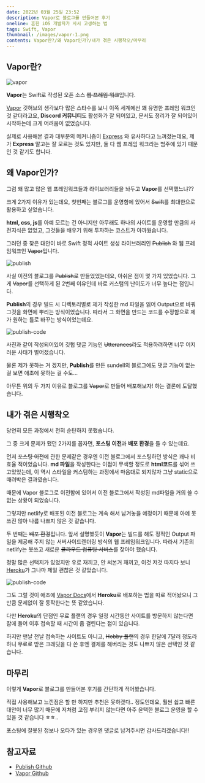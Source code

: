 ```yaml
---
date: 2022년 03월 25일 23:52
description: Vapor로 블로그를 만들어본 후기
oneline: 흔한 iOS 개발자가 사서 고생하는 법
tags: Swift, Vapor
thumbnail: /images/vapor-1.png
contents: Vapor란?/왜 Vapor인가?/내가 겪은 시행착오/마무리
---
```


## Vapor란?

<img src="/images/vapor-2.png" alt="vapor"/>

**Vapor**는 Swift로 작성된 오픈 소스 ~~웹 프레임 워크~~입니다.

[Vapor](https://github.com/vapor/vapor) 깃허브의 생각보다 많은 스타수를 보니 이쪽 세계에선 꽤 유명한 프레임 워크인 것 같더라고요, **Discord 커뮤니티**도 활성화가 잘 되어있고, 문서도 정리가 잘 되어있어 시작하는데 크게 어려움이 없었습니다.

실제로 사용해본 결과 대부분의 메커니즘이 [Express](https://expressjs.com/ko/) 와 유사하다고 느껴졌는데요, 제가 **Express** 말고는 잘 모르는 것도 있지만, 둘 다 웹 프레임 워크라는 범주에 있기 때문인 것 같기도 합니다.

## 왜 Vapor인가?
그럼 왜 많고 많은 웹 프레임워크들과 라이브러리들을 놔두고 **Vapor**를 선택했느냐??

크게 2가지 이유가 있는데요, 첫번째는 블로그를 운영함에 있어서 ~~Swift~~를 최대한으로 활용하고 싶었습니다.

**html, css, js**를 아예 모르는 건 아니지만 아무래도 하나의 사이트를 운영할 만큼의 사전지식은 없었고, 그것들을 배우기 위해 투자하는 코스트가 아까웠습니다.

그러던 중 찾은 대안이 바로 Swift 정적 사이트 생성 라이브러리인 ~~Publish~~ 와 웹 프레임워크인 ~~Vapor~~입니다.

<img src="/images/publish.png" alt="publish"/>

사실 이전의 블로그를 ~~Publish~~로 만들었었는데요, 아쉬운 점이 몇 가지 있었습니다. 그게 ~~Vapor~~를 선택하게 된 2번째 이유인데 바로 커스텀의 난이도가 너무 높다는 점입니다.

**Publish**의 경우 빌드 시 디렉토리별로 제가 작성한 md 파일을 읽어 Output으로 바꿔 그것을 화면에 뿌리는 방식이었습니다. 따라서 그 화면을 만드는 코드를 수정함으로 제가 원하는 틀로 바꾸는 방식이었는데요.
 
<img src="/images/publish-code.png" alt="publish-code"/>

사진과 같이 작성되어있어 깃헙 댓글 기능인 ~~Utterances~~라도 적용하려하면 너무 어지러운 사태가 벌어졌습니다.

물론 제가 못하는 거 겠지만, **Publish**를 만든 sundell의 블로그에도 댓글 기능이 없는 걸 보면 애초에 못하는 걸 수도...

아무튼 위의 두 가지 이유로 블로그를 ~~Vapor~~로 만들어 배포해보자! 하는 결론에 도달했습니다.

## 내가 겪은 시행착오 
당연히 모든 과정에서 전혀 순탄하지 못했습니다.

그 중 크게 문제가 됐던 2가지를 꼽자면, **포스팅 이전**과 **배포 환경**을 들 수 있는데요.

먼저 ~~포스팅 이전~~에 관한 문제같은 경우엔 이전 블로그에서 포스팅하던 방식은 꽤나 비효율 적이었습니다.
**md 파일**을 작성한다는 이점이 무색할 정도로 **html코드**를 섞어 쓰고있었는데, 이 역시 스타일을 커스텀하는 과정에서 마음대로 되지않자 그냥 static으로 때려박은 결과였습니다.

때문에 Vapor 블로그로 이전함에 있어서 이전 블로그에서 작성된 md파일을 거의 쓸 수 없는 상황이 되었습니다.

그렇지만 netlify로 배포된 이전 블로그는 계속 해서 남겨놓을 예정이기 때문에 아예 못쓰진 않아 나름 나쁘지 않은 것 같습니다.

두 번째는 ~~배포 환경~~입니다. 앞서 설명했듯이 **Vapor**는 빌드를 해도 정적인 Output 파일을 제공해 주지 않는 서버사이드렌더링 방식의 웹 프레임워크입니다. 따라서 기존의 netlify는 못쓰고 새로운 ~~클라우드 컴퓨팅 서비스~~를 찾아야 했습니다.

정말 많은 선택지가 있었지만 유료 재끼고, 안 써본거 재끼고, 이것 저것 따지다 보니 [Heroku](https://www.heroku.com)가 그나마 제일 괜찮은 것 같았습니다. 

<img src="/images/heroku.png" alt="publish-code"/>

그도 그럴 것이 애초에 [Vapor Docs](https://docs.vapor.codes/4.0/deploy/heroku/)에서 **Heroku**로 배포하는 법을 따로 적어놨으니 그만큼 문제없이 잘 동작한다는 뜻 같았습니다.

다만 **Heroku**의 단점인 무료 플랜의 경우 일정 시간동안 사이트를 방문하지 않는다면 잠에 들어 이후 접속할 때 시간이 좀 걸린다는 점이 있습니다.

하지만 맨날 천날 접속하는 사이트도 아니고, ~~Hobby 플랜~~의 경우 한달에 7달러 정도라 하니 무료로 받은 크래딧을 다 쓴 후엔 결제를 해버리는 것도 나쁘지 않은 선택인 것 같습니다.

## 마무리
이렇게 **Vapor**로 블로그를 만들어본 후기를 간단하게 적어봤습니다.

직접 사용해보고 느낀점은 할 만 하지만 추천은 못하겠다.. 정도인데요, 훨씬 쉽고 빠른 대안이 너무 많기 때문에 저처럼 고집 부리지 않는다면 아주 윤택한 블로그 운영을 할 수 있을 것 같습니다 ㅎㅎ..

포스팅에 잘못된 정보나 오타가 있는 경우엔 댓글로 남겨주시면 감사드리겠습니다!!


## 참고자료
<ul>
<li>
    <a href="https://github.com/JohnSundell/Publish">Publish Github</a>
</li>
<li>
    <a href="https://github.com/vapor/vapor">Vapor Github</a>
</li>
</ul>
